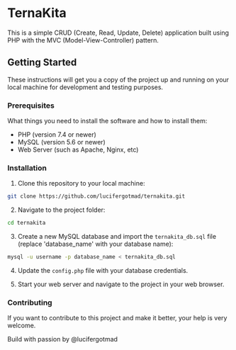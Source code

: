# TernaKita

This is a simple CRUD (Create, Read, Update, Delete) application built using PHP with the MVC (Model-View-Controller) pattern.

## Getting Started

These instructions will get you a copy of the project up and running on your local machine for development and testing purposes.

### Prerequisites

What things you need to install the software and how to install them:

- PHP (version 7.4 or newer)
- MySQL (version 5.6 or newer)
- Web Server (such as Apache, Nginx, etc)

### Installation

1. Clone this repository to your local machine:

```bash
git clone https://github.com/lucifergotmad/ternakita.git
```

2. Navigate to the project folder:

```bash
cd ternakita
```

3. Create a new MySQL database and import the `ternakita_db.sql` file (replace 'database_name' with your database name):

```bash
mysql -u username -p database_name < ternakita_db.sql
```

4. Update the `config.php` file with your database credentials.

5. Start your web server and navigate to the project in your web browser.

### Contributing

If you want to contribute to this project and make it better, your help is very welcome.

Build with passion by  @lucifergotmad
